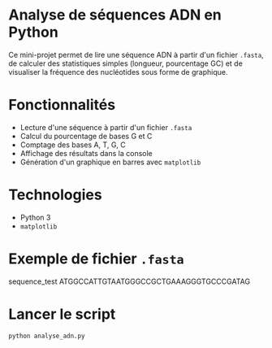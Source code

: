 # Analyse de séquences ADN en Python

Ce mini-projet permet de lire une séquence ADN à partir d'un fichier `.fasta`, de calculer des statistiques simples (longueur, pourcentage GC) et de visualiser la fréquence des nucléotides sous forme de graphique.

#  Fonctionnalités

- Lecture d'une séquence à partir d'un fichier `.fasta`
- Calcul du pourcentage de bases G et C
- Comptage des bases A, T, G, C
- Affichage des résultats dans la console
- Génération d'un graphique en barres avec `matplotlib`

# Technologies

- Python 3
- `matplotlib`

#  Exemple de fichier `.fasta`
sequence_test ATGGCCATTGTAATGGGCCGCTGAAAGGGTGCCCGATAG

# Lancer le script

```bash
python analyse_adn.py


